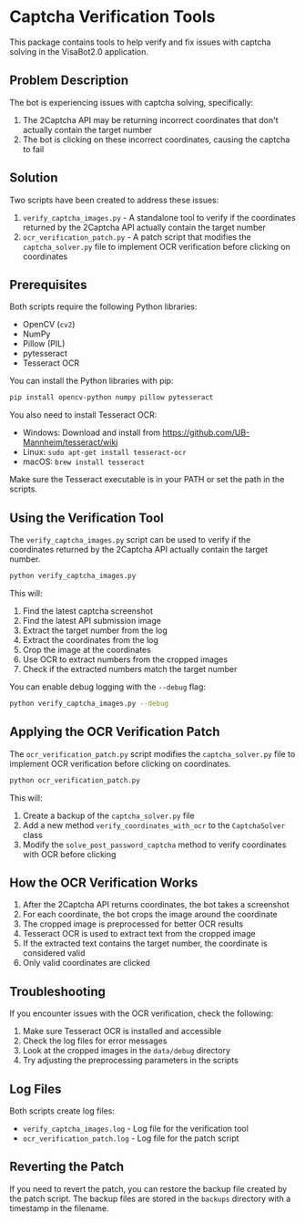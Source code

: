 # Captcha Verification Tools

This package contains tools to help verify and fix issues with captcha solving in the VisaBot2.0 application.

## Problem Description

The bot is experiencing issues with captcha solving, specifically:

1. The 2Captcha API may be returning incorrect coordinates that don't actually contain the target number
2. The bot is clicking on these incorrect coordinates, causing the captcha to fail

## Solution

Two scripts have been created to address these issues:

1. `verify_captcha_images.py` - A standalone tool to verify if the coordinates returned by the 2Captcha API actually contain the target number
2. `ocr_verification_patch.py` - A patch script that modifies the `captcha_solver.py` file to implement OCR verification before clicking on coordinates

## Prerequisites

Both scripts require the following Python libraries:

- OpenCV (`cv2`)
- NumPy
- Pillow (PIL)
- pytesseract
- Tesseract OCR

You can install the Python libraries with pip:

```bash
pip install opencv-python numpy pillow pytesseract
```

You also need to install Tesseract OCR:

- Windows: Download and install from https://github.com/UB-Mannheim/tesseract/wiki
- Linux: `sudo apt-get install tesseract-ocr`
- macOS: `brew install tesseract`

Make sure the Tesseract executable is in your PATH or set the path in the scripts.

## Using the Verification Tool

The `verify_captcha_images.py` script can be used to verify if the coordinates returned by the 2Captcha API actually contain the target number.

```bash
python verify_captcha_images.py
```

This will:

1. Find the latest captcha screenshot
2. Find the latest API submission image
3. Extract the target number from the log
4. Extract the coordinates from the log
5. Crop the image at the coordinates
6. Use OCR to extract numbers from the cropped images
7. Check if the extracted numbers match the target number

You can enable debug logging with the `--debug` flag:

```bash
python verify_captcha_images.py --debug
```

## Applying the OCR Verification Patch

The `ocr_verification_patch.py` script modifies the `captcha_solver.py` file to implement OCR verification before clicking on coordinates.

```bash
python ocr_verification_patch.py
```

This will:

1. Create a backup of the `captcha_solver.py` file
2. Add a new method `verify_coordinates_with_ocr` to the `CaptchaSolver` class
3. Modify the `solve_post_password_captcha` method to verify coordinates with OCR before clicking

## How the OCR Verification Works

1. After the 2Captcha API returns coordinates, the bot takes a screenshot
2. For each coordinate, the bot crops the image around the coordinate
3. The cropped image is preprocessed for better OCR results
4. Tesseract OCR is used to extract text from the cropped image
5. If the extracted text contains the target number, the coordinate is considered valid
6. Only valid coordinates are clicked

## Troubleshooting

If you encounter issues with the OCR verification, check the following:

1. Make sure Tesseract OCR is installed and accessible
2. Check the log files for error messages
3. Look at the cropped images in the `data/debug` directory
4. Try adjusting the preprocessing parameters in the scripts

## Log Files

Both scripts create log files:

- `verify_captcha_images.log` - Log file for the verification tool
- `ocr_verification_patch.log` - Log file for the patch script

## Reverting the Patch

If you need to revert the patch, you can restore the backup file created by the patch script. The backup files are stored in the `backups` directory with a timestamp in the filename.